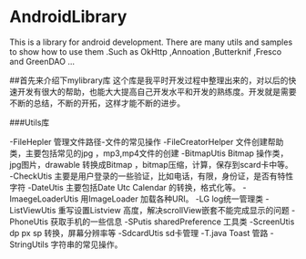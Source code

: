 # AndroidLibrary

  This is a library for android development. There are many utils and samples to show how to 
  use them .Such as OkHttp ,Annoation ,Butterknif ,Fresco and GreenDAO ...
   

##首先来介绍下mylibrary库
这个库是我平时开发过程中整理出来的，对以后的快速开发有很大的帮助，也能大大提高自己开发水平和开发的熟练度。开发就是需要不断的总结，不断的开拓，这样才能不断的进步。

###Utils库

-FileHepler 管理文件路径-文件的常见操作
-FileCreatorHelper 文件创建帮助类，主要包括常见的jpg ，mp3,mp4文件的创建
-BitmapUtis Bitmap 操作类，jpg图片，drawable 转换成Bitmap ，bitmap压缩，计算，保存到scard卡中等。
-CheckUtis 主要是用户登录的一些验证，比如电话，有限，身份证，是否有特性字符
-DateUtis 主要包括Date Utc Calendar 的转换，格式化等。
-ImaegeLoaderUtis 用ImageLoader 加载各种URI。
-LG log统一管理类
-ListViewUtis 重写设置Listview 高度，解决scrollView嵌套不能完成显示的问题
-PhoneUtis 获取手机的一些信息
-SPutis sharedPreference 工具类
-ScreenUtis dp px sp 转换，屏幕分辨率等
-SdcardUtis sd卡管理
-T.java  Toast 管路
-StringUtils 字符串的常见操作。










